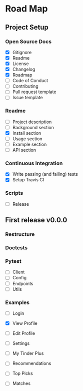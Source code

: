 # Road Map

## Project Setup

### Open Source Docs
- [x] Gitignore
- [x] Readme
- [x] License
- [x] Changelog
- [x] Roadmap
- [ ] Code of Conduct
- [ ] Contributing
- [ ] Pull request template
- [ ] Issue template

### Readme
- [ ] Project description
- [ ] Background section
- [x] Install section
- [ ] Usage section
- [ ] Example section
- [ ] API section

### Continuous Integration
- [x] Write passing (and failing) tests
- [x] Setup Travis CI

### Scripts
- [ ] Release

## First release v0.0.0

### Restructure

### Doctests

### Pytest
- [ ] Client
- [ ] Config
- [ ] Endpoints
- [ ] Utils

### Examples
- [ ] Login
- [x] View Profile
- [ ] Edit Profile
- [ ] Settings
- [ ] My Tinder Plus
- [ ] Recommendations
- [ ] Top Picks
- [ ] Matches

